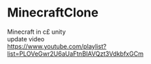 # MinecraftClone
Minecraft in c£ unity
<br>
update video <br>
https://www.youtube.com/playlist?list=PLOVeGwr2U6aUaFtnBIAVQzt3VdkbfxGCm

